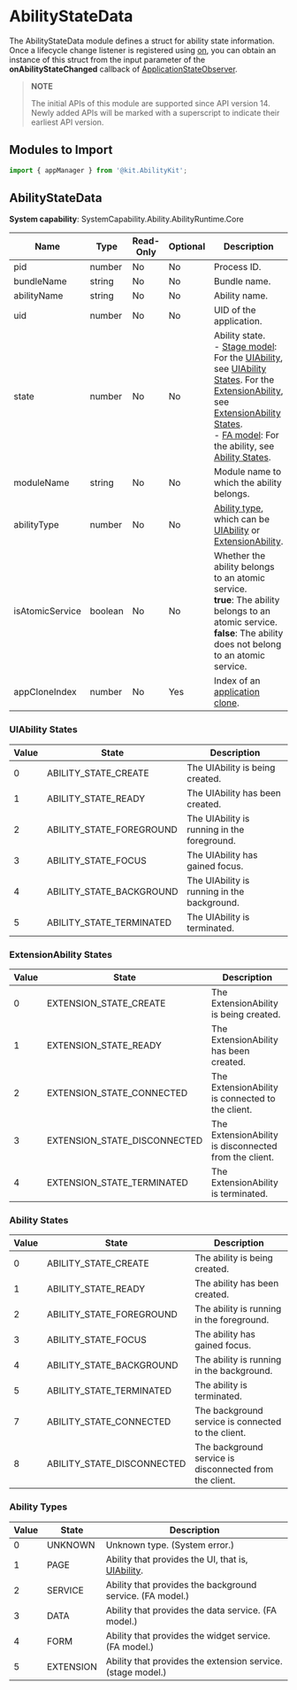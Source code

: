 # AbilityStateData

<!--Kit: Ability Kit-->
<!--Subsystem: Ability-->
<!--Owner: @zhu-feimo-->
<!--Designer: @ccllee1-->
<!--Tester: @lixueqing513-->
<!--Adviser: @huipeizi-->
The AbilityStateData module defines a struct for ability state information. Once a lifecycle change listener is registered using [on](js-apis-app-ability-appManager.md#appmanageronapplicationstate14), you can obtain an instance of this struct from the input parameter of the **onAbilityStateChanged** callback of [ApplicationStateObserver](js-apis-inner-application-applicationStateObserver.md).

> **NOTE**
> 
> The initial APIs of this module are supported since API version 14. Newly added APIs will be marked with a superscript to indicate their earliest API version.

## Modules to Import

```ts
import { appManager } from '@kit.AbilityKit';
```

## AbilityStateData


**System capability**: SystemCapability.Ability.AbilityRuntime.Core

| Name                    | Type    | Read-Only| Optional| Description                      |
| ----------------------- | ---------| ---- | ---- | ------------------------- |
| pid                     | number   | No  | No  | Process ID.                   |
| bundleName              | string   | No  | No | Bundle name.         |
| abilityName            | string   | No  | No  | Ability name.              |
| uid                    | number   | No  | No  | UID of the application.                 |
| state                   | number   | No  | No  | Ability state.<br>- [Stage model](../../application-models/ability-terminology.md#stage-model): For the [UIAbility](js-apis-app-ability-uiAbility.md), see [UIAbility States](#uiability-states). For the [ExtensionAbility](js-apis-app-ability-extensionAbility.md), see [ExtensionAbility States](#extensionability-states).<br>- [FA model](../../application-models/ability-terminology.md#fa-model): For the ability, see [Ability States](#ability-states).               |
| moduleName | string   | No  | No  | Module name to which the ability belongs.   |
| abilityType | number | No  | No  | [Ability type](#ability-types), which can be [UIAbility](js-apis-app-ability-uiAbility.md) or [ExtensionAbility](js-apis-app-ability-extensionAbility.md).|
| isAtomicService | boolean | No| No| Whether the ability belongs to an atomic service.<br>**true**: The ability belongs to an atomic service.<br>**false**: The ability does not belong to an atomic service.|
| appCloneIndex          | number   | No  | Yes  | Index of an [application clone](../../quick-start/app-clone.md).                 |

### UIAbility States

| Value  | State                      | Description                  |
| ---- | -------------------------- | ---------------------- |
| 0    | ABILITY_STATE_CREATE       | The UIAbility is being created.     |
| 1    | ABILITY_STATE_READY        | The UIAbility has been created.     |
| 2    | ABILITY_STATE_FOREGROUND   | The UIAbility is running in the foreground.       |
| 3    | ABILITY_STATE_FOCUS        | The UIAbility has gained focus.       |
| 4    | ABILITY_STATE_BACKGROUND   | The UIAbility is running in the background.       |
| 5    | ABILITY_STATE_TERMINATED   | The UIAbility is terminated.       |

### ExtensionAbility States
| Value  | State   | Description                 |
| ---- | -------------------------- | ---------------------- |
| 0    | EXTENSION_STATE_CREATE     | The ExtensionAbility is being created. |
| 1    | EXTENSION_STATE_READY      | The ExtensionAbility has been created. |
| 2    | EXTENSION_STATE_CONNECTED  | The ExtensionAbility is connected to the client.|
| 3    | EXTENSION_STATE_DISCONNECTED | The ExtensionAbility is disconnected from the client.|
| 4    | EXTENSION_STATE_TERMINATED  | The ExtensionAbility is terminated. |

### Ability States

| Value  | State                      | Description                  |
| ---- | -------------------------- | ---------------------- |
| 0    | ABILITY_STATE_CREATE       | The ability is being created.     |
| 1    | ABILITY_STATE_READY        | The ability has been created.     |
| 2    | ABILITY_STATE_FOREGROUND   | The ability is running in the foreground.       |
| 3    | ABILITY_STATE_FOCUS        | The ability has gained focus.      |
| 4    | ABILITY_STATE_BACKGROUND   | The ability is running in the background.       |
| 5    | ABILITY_STATE_TERMINATED   | The ability is terminated.       |
| 7    | ABILITY_STATE_CONNECTED    | The background service is connected to the client.|
| 8    | ABILITY_STATE_DISCONNECTED | The background service is disconnected from the client.|

### Ability Types

| Value  | State   | Description                 |
| ---- | ------- | --------------------- |
| 0    | UNKNOWN | Unknown type. (System error.)             |
| 1    | PAGE    | Ability that provides the UI, that is, [UIAbility](js-apis-app-ability-uiAbility.md). |
| 2    | SERVICE | Ability that provides the background service. (FA model.)|
| 3    | DATA | Ability that provides the data service. (FA model.)              |
| 4    | FORM    | Ability that provides the widget service. (FA model.)   |
| 5    | EXTENSION | Ability that provides the extension service. (stage model.) |
